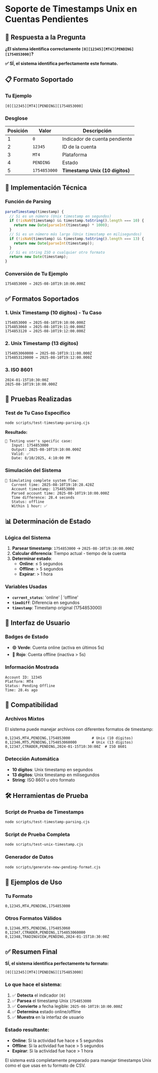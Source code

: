 # Soporte de Timestamps Unix en Cuentas Pendientes

## 🎯 Respuesta a la Pregunta

**¿El sistema identifica correctamente `[0][12345][MT4][PENDING][1754853000]`?**

**✅ SÍ, el sistema identifica perfectamente este formato.**

## 📋 Formato Soportado

### Tu Ejemplo
```
[0][12345][MT4][PENDING][1754853000]
```

### Desglose
| Posición | Valor | Descripción |
|----------|-------|-------------|
| 1 | `0` | Indicador de cuenta pendiente |
| 2 | `12345` | ID de la cuenta |
| 3 | `MT4` | Plataforma |
| 4 | `PENDING` | Estado |
| 5 | `1754853000` | **Timestamp Unix (10 dígitos)** |

## 🔧 Implementación Técnica

### Función de Parsing
```javascript
parseTimestamp(timestamp) {
  // Si es un número (Unix timestamp en segundos)
  if (!isNaN(timestamp) && timestamp.toString().length === 10) {
    return new Date(parseInt(timestamp) * 1000);
  }
  // Si es un número más largo (Unix timestamp en milisegundos)
  if (!isNaN(timestamp) && timestamp.toString().length === 13) {
    return new Date(parseInt(timestamp));
  }
  // Si es string ISO o cualquier otro formato
  return new Date(timestamp);
}
```

### Conversión de Tu Ejemplo
```
1754853000 → 2025-08-10T19:10:00.000Z
```

## ✅ Formatos Soportados

### 1. Unix Timestamp (10 dígitos) - Tu Caso
```
1754853000 → 2025-08-10T19:10:00.000Z
1754853060 → 2025-08-10T19:11:00.000Z
1754853120 → 2025-08-10T19:12:00.000Z
```

### 2. Unix Timestamp (13 dígitos)
```
1754853060000 → 2025-08-10T19:11:00.000Z
1754853120000 → 2025-08-10T19:12:00.000Z
```

### 3. ISO 8601
```
2024-01-15T10:30:00Z
2025-08-10T19:10:00.000Z
```

## 🧪 Pruebas Realizadas

### Test de Tu Caso Específico
```bash
node scripts/test-timestamp-parsing.cjs
```

**Resultado:**
```
🎯 Testing user's specific case:
   Input: 1754853000
   Output: 2025-08-10T19:10:00.000Z
   Valid: ✅
   Date: 8/10/2025, 4:10:00 PM
```

### Simulación del Sistema
```
🔄 Simulating complete system flow:
   Current time: 2025-08-10T19:10:28.428Z
   Account timestamp: 1754853000
   Parsed account time: 2025-08-10T19:10:00.000Z
   Time difference: 28.4 seconds
   Status: offline
   Within 1 hour: ✅
```

## 📊 Determinación de Estado

### Lógica del Sistema
1. **Parsear timestamp**: `1754853000` → `2025-08-10T19:10:00.000Z`
2. **Calcular diferencia**: Tiempo actual - tiempo de la cuenta
3. **Determinar estado**:
   - **Online**: ≤ 5 segundos
   - **Offline**: > 5 segundos
   - **Expirar**: > 1 hora

### Variables Usadas
- **`current_status`**: 'online' | 'offline'
- **`timeDiff`**: Diferencia en segundos
- **`timestamp`**: Timestamp original (1754853000)

## 🎨 Interfaz de Usuario

### Badges de Estado
- 🟢 **Verde**: Cuenta online (activa en últimos 5s)
- 🔴 **Rojo**: Cuenta offline (inactiva > 5s)

### Información Mostrada
```
Account ID: 12345
Platform: MT4
Status: Pending Offline
Time: 28.4s ago
```

## 🔄 Compatibilidad

### Archivos Mixtos
El sistema puede manejar archivos con diferentes formatos de timestamp:

```
0,12345,MT4,PENDING,1754853000          # Unix (10 dígitos)
0,12346,MT5,PENDING,1754853060000       # Unix (13 dígitos)
0,12347,CTRADER,PENDING,2024-01-15T10:30:00Z  # ISO 8601
```

### Detección Automática
- **10 dígitos**: Unix timestamp en segundos
- **13 dígitos**: Unix timestamp en milisegundos
- **String**: ISO 8601 u otro formato

## 🛠️ Herramientas de Prueba

### Script de Prueba de Timestamps
```bash
node scripts/test-timestamp-parsing.cjs
```

### Script de Prueba Completa
```bash
node scripts/test-unix-timestamp.cjs
```

### Generador de Datos
```bash
node scripts/generate-new-pending-format.cjs
```

## 📝 Ejemplos de Uso

### Tu Formato
```
0,12345,MT4,PENDING,1754853000
```

### Otros Formatos Válidos
```
0,12346,MT5,PENDING,1754853060
0,12347,CTRADER,PENDING,1754853060000
0,12348,TRADINGVIEW,PENDING,2024-01-15T10:30:00Z
```

## ✅ Resumen Final

**SÍ, el sistema identifica perfectamente tu formato:**

```
[0][12345][MT4][PENDING][1754853000]
```

### Lo que hace el sistema:
1. ✅ **Detecta** el indicador `[0]`
2. ✅ **Parsea** el timestamp Unix `1754853000`
3. ✅ **Convierte** a fecha legible: `2025-08-10T19:10:00.000Z`
4. ✅ **Determina** estado online/offline
5. ✅ **Muestra** en la interfaz de usuario

### Estado resultante:
- **Online**: Si la actividad fue hace ≤ 5 segundos
- **Offline**: Si la actividad fue hace > 5 segundos
- **Expirar**: Si la actividad fue hace > 1 hora

El sistema está completamente preparado para manejar timestamps Unix como el que usas en tu formato de CSV.
